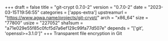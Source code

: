 +++
draft = false
title = "git-crypt 0.7.0-2"
version = "0.7.0-2"
date = "2023-03-15T19:56:55"
categories = ['apps-extra']
upstreamurl = "https://www.agwa.name/projects/git-crypt/"
arch = "x86_64"
size = "77800"
usize = "227052"
sha1sum = "a71e029e55f85c0fcf5d7a6ef129c99fa77d507e"
depends = "['git', 'openssl>=3.1.0']"
+++
Transparent file encryption in Git